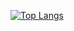 [![Top Langs](https://github-readme-stats.vercel.app/api/top-langs/?username=ahyeonkong)](https://github.com/anuraghazra/github-readme-stats)
